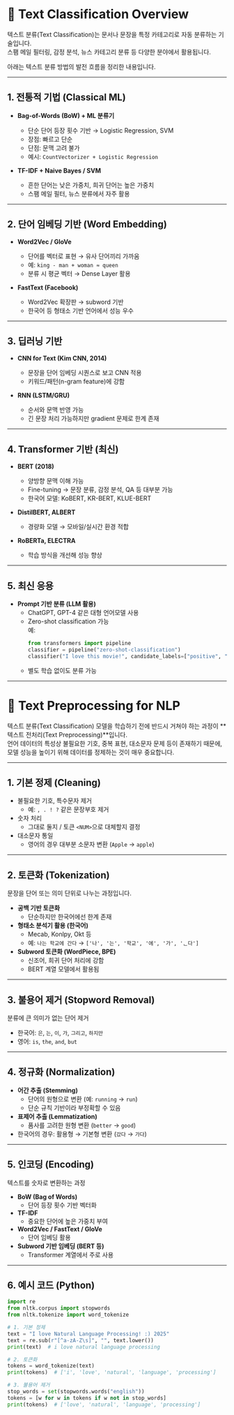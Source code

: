 # 📝 Text Classification Overview

텍스트 분류(Text Classification)는 문서나 문장을 특정 카테고리로 자동 분류하는 기술입니다.  
스팸 메일 필터링, 감정 분석, 뉴스 카테고리 분류 등 다양한 분야에서 활용됩니다.  

아래는 텍스트 분류 방법의 발전 흐름을 정리한 내용입니다.  

---

## 1. 전통적 기법 (Classical ML)
- **Bag-of-Words (BoW) + ML 분류기**
  - 단순 단어 등장 횟수 기반 → Logistic Regression, SVM
  - 장점: 빠르고 단순
  - 단점: 문맥 고려 불가
  - 예시: `CountVectorizer + Logistic Regression`

- **TF-IDF + Naive Bayes / SVM**
  - 흔한 단어는 낮은 가중치, 희귀 단어는 높은 가중치
  - 스팸 메일 필터, 뉴스 분류에서 자주 활용

---

## 2. 단어 임베딩 기반 (Word Embedding)
- **Word2Vec / GloVe**
  - 단어를 벡터로 표현 → 유사 단어끼리 가까움
  - 예: `king - man + woman ≈ queen`
  - 분류 시 평균 벡터 → Dense Layer 활용

- **FastText (Facebook)**
  - Word2Vec 확장판 → subword 기반
  - 한국어 등 형태소 기반 언어에서 성능 우수

---

## 3. 딥러닝 기반
- **CNN for Text (Kim CNN, 2014)**
  - 문장을 단어 임베딩 시퀀스로 보고 CNN 적용
  - 키워드/패턴(n-gram feature)에 강함

- **RNN (LSTM/GRU)**
  - 순서와 문맥 반영 가능
  - 긴 문장 처리 가능하지만 gradient 문제로 한계 존재

---

## 4. Transformer 기반 (최신)
- **BERT (2018)**
  - 양방향 문맥 이해 가능
  - Fine-tuning → 문장 분류, 감정 분석, QA 등 대부분 가능
  - 한국어 모델: KoBERT, KR-BERT, KLUE-BERT

- **DistilBERT, ALBERT**
  - 경량화 모델 → 모바일/실시간 환경 적합

- **RoBERTa, ELECTRA**
  - 학습 방식을 개선해 성능 향상

---

## 5. 최신 응용
- **Prompt 기반 분류 (LLM 활용)**
  - ChatGPT, GPT-4 같은 대형 언어모델 사용
  - Zero-shot classification 가능  
    예:  
    ```python
    from transformers import pipeline
    classifier = pipeline("zero-shot-classification")
    classifier("I love this movie!", candidate_labels=["positive", "negative"])
    ```
  - 별도 학습 없이도 분류 가능
---

# 🔧 Text Preprocessing for NLP

텍스트 분류(Text Classification) 모델을 학습하기 전에 반드시 거쳐야 하는 과정이 **텍스트 전처리(Text Preprocessing)**입니다.  
언어 데이터의 특성상 불필요한 기호, 중복 표현, 대소문자 문제 등이 존재하기 때문에, 모델 성능을 높이기 위해 데이터를 정제하는 것이 매우 중요합니다.  

---

## 1. 기본 정제 (Cleaning)
- 불필요한 기호, 특수문자 제거  
  - 예: `, . ! ?` 같은 문장부호 제거
- 숫자 처리  
  - 그대로 둘지 / 토큰 `<NUM>`으로 대체할지 결정
- 대소문자 통일  
  - 영어의 경우 대부분 소문자 변환 (`Apple` → `apple`)

---

## 2. 토큰화 (Tokenization)
문장을 단어 또는 의미 단위로 나누는 과정입니다.

- **공백 기반 토큰화**  
  - 단순하지만 한국어에선 한계 존재
- **형태소 분석기 활용 (한국어)**  
  - Mecab, Konlpy, Okt 등
  - 예: `나는 학교에 간다` → `['나', '는', '학교', '에', '가', 'ᆫ다']`
- **Subword 토큰화 (WordPiece, BPE)**  
  - 신조어, 희귀 단어 처리에 강함
  - BERT 계열 모델에서 활용됨

---

## 3. 불용어 제거 (Stopword Removal)
분류에 큰 의미가 없는 단어 제거  
- 한국어: `은`, `는`, `이`, `가`, `그리고`, `하지만`  
- 영어: `is`, `the`, `and`, `but`  

---

## 4. 정규화 (Normalization)
- **어간 추출 (Stemming)**  
  - 단어의 원형으로 변환 (예: `running` → `run`)
  - 단순 규칙 기반이라 부정확할 수 있음
- **표제어 추출 (Lemmatization)**  
  - 품사를 고려한 원형 변환 (`better` → `good`)
- 한국어의 경우: 활용형 → 기본형 변환 (`갔다` → `가다`)

---

## 5. 인코딩 (Encoding)
텍스트를 숫자로 변환하는 과정

- **BoW (Bag of Words)**  
  - 단어 등장 횟수 기반 벡터화
- **TF-IDF**  
  - 중요한 단어에 높은 가중치 부여
- **Word2Vec / FastText / GloVe**  
  - 단어 임베딩 활용
- **Subword 기반 임베딩 (BERT 등)**  
  - Transformer 계열에서 주로 사용

---

## 6. 예시 코드 (Python)
```python
import re
from nltk.corpus import stopwords
from nltk.tokenize import word_tokenize

# 1. 기본 정제
text = "I love Natural Language Processing! :) 2025"
text = re.sub(r"[^a-zA-Z\s]", "", text.lower())
print(text)  # i love natural language processing

# 2. 토큰화
tokens = word_tokenize(text)
print(tokens)  # ['i', 'love', 'natural', 'language', 'processing']

# 3. 불용어 제거
stop_words = set(stopwords.words("english"))
tokens = [w for w in tokens if w not in stop_words]
print(tokens)  # ['love', 'natural', 'language', 'processing']
